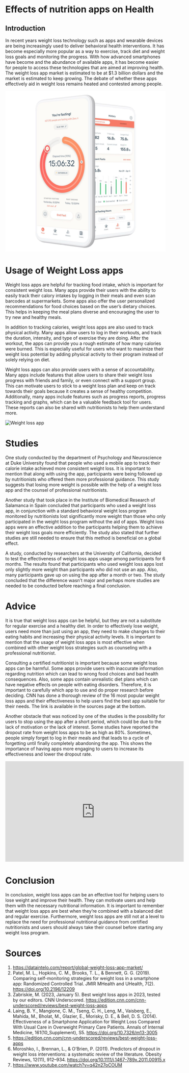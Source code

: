 # Effects of nutrition apps on Health
## Introduction
In recent years weight loss technology such as apps and wearable devices are being increasingly used to deliver behavioral health interventions. It has become especially more popular as a way to exercise, track diet and weight loss goals and monitoring the progress. With how advanced smartphones have become and the abundance of available apps, it has become easier for people to access these technologies that are aimed at improving health. The weight loss app market is estimated to be at $1.3 billion dollars and the market is estimated to keep growing. The debate of whether these apps effectively aid in weight loss remains heated and contested among people.

![Weight loss apps help in tracking interminnent fasting](intermittent-Fasting-app-weight-loss-090a4a0ca13740eea910de5e9fb6dca3.jpg)


# Usage of Weight Loss apps
Weight loss apps are helpful for tracking food intake, which is important for consistent weight loss. Many apps provide their users with the ability to easily track their calory intakes by logging in their meals and even scan barcodes at supermarkets. Some apps also offer the user personalized recommendations for food choices based on the user’s dietary choices. This helps in keeping the meal plans diverse and encouraging the user to try new and healthy meals.

In addition to tracking calories, weight loss apps are also used to track physical activity. Many apps allow users to log in their workouts, and track the duration, intensity, and type of exercise they are doing. After the workout, the apps can provide you a rough estimate of how many calories were burned. This is especially useful for users who want to maximize their weight loss potential by adding physical activity to their program instead of solely relying on diet.

Weight loss apps can also provide users with a sense of accountability. Many apps include features that allow users to share their weight loss progress with friends and family, or even connect with a support group. This can motivate users to stick to a weight loss plan and keep on track towards their goals because it creates a sense of healthy competition. Additionally, many apps include features such as progress reports, progress tracking and graphs, which can be a valuable feedback tool for users. These reports can also be shared with nutritionists to help them understand more.

![Weight loss app](apps-really-can-make-a-difference-when-youre-trying-to-lose-weight-alt-1440x810.jpg)


# Studies
One study conducted by the department of Psychology and Neuroscience at Duke University found that people who used a mobile app to track their calorie intake achieved more consistent weight loss. It is important to mention that along with using the app, participants were being followed up by nutritionists who offered them more professional guidance. This study suggests that losing more weight is possible with the help of a weight loss app and the counsel of professional nutritionists. 

Another study that took place in the Institute of Biomedical Research of Salamanca in Spain concluded that participants who used a weight loss app, in conjunction with a standard behavioral weight loss program monitored by nutritionists lost significantly more weight than those who only participated in the weight loss program without the aid of apps. Weight loss apps were an effective addition to the participants helping them to achieve their weight loss goals more efficiently. The study also stated that further studies are still needed to ensure that this method is beneficial on a global effect.  

A study, conducted by researchers at the University of California, decided to test the effectiveness of weight loss apps usage among participants for 6 months. The results found that participants who used weight loss apps lost only slightly more weight than participants who did not use an app. Also, many participants gave up on using the app after a month or two. The study concluded that the difference wasn’t major and perhaps more studies are needed to be conducted before reaching a final conclusion.

# Advice
It is true that weight loss apps can be helpful, but they are not a substitute for regular exercise and a healthy diet. In order to effectively lose weight, users need more than just using an app, they need to make changes to their eating habits and increasing their physical activity levels. It is important to mention that the usage of weight loss apps is most effective when combined with other weight loss strategies such as counseling with a professional nutritionist.

Consulting a certified nutritionist is important because some weight loss apps can be harmful. Some apps provide users with inaccurate information regarding nutrition which can lead to wrong food choices and bad health consequences. Also, some apps contain unrealistic diet plans which can have negative effects on people with eating disorders. Therefore, it is important to carefully which app to use and do proper research before deciding. CNN has done a thorough review of the 16 most popular weight loss apps and their effectiveness to help users find the best app suitable for their needs. The link is available in the sources page at the bottom.

Another obstacle that was noticed by one of the studies is the possibility for users to stop using the app after a short period, which could be due to the lack of motivation or the lack of interest. Some studies have reported the dropout rate from weight loss apps to be as high as 80%. Sometimes, people simply forget to log in their meals and that leads to a cycle of forgetting until finally completely abandoning the app. This shows the importance of having apps more engaging to users to increase its effectiveness and lower the dropout rate. 


<iframe width="560" height="315" src="https://www.youtube.com/watch?v=q42n27oCOUM" title="YouTube video player" frameborder="0" allow="accelerometer; autoplay; clipboard-write; encrypted-media; gyroscope; picture-in-picture; web-share" allowfullscreen></iframe>


# Conclusion
In conclusion, weight loss apps can be an effective tool for helping users to lose weight and improve their health. They can motivate users and help them with the necessary nutritional information. It is important to remember that weight loss apps are best when they’re combined with a balanced diet and regular exercise. Furthermore, weight loss apps are still not at a level to replace the need for professional nutritional guidance from certified nutritionists and users should always take their counsel before starting any weight loss program. 

# Sources

1)	https://dataintelo.com/report/global-weight-loss-app-market/
2)	Patel, M. L., Hopkins, C. M., Brooks, T. L., & Bennett, G. G. (2019). Comparing self-monitoring strategies for weight loss in a smartphone app: Randomized Controlled Trial. JMIR MHealth and UHealth, 7(2). https://doi.org/10.2196/12209 
3)	Zabriskie, M. (2023, January 5). Best weight loss apps in 2023, tested by our editors. CNN Underscored. https://edition.cnn.com/cnn-underscored/reviews/best-weight-loss-apps
4)	Laing, B. Y., Mangione, C. M., Tseng, C. H., Leng, M., Vaisberg, E., Mahida, M., Bholat, M., Glazier, E., Morisky, D. E., & Bell, D. S. (2014). Effectiveness of a Smartphone Application for Weight Loss Compared With Usual Care in Overweight Primary Care Patients. Annals of Internal Medicine, 161(10_Supplement), S5. https://doi.org/10.7326/m13-3005
5)	https://edition.cnn.com/cnn-underscored/reviews/best-weight-loss-apps
6)	Moroshko, I., Brennan, L., & O’Brien, P. (2011). Predictors of dropout in weight loss interventions: a systematic review of the literature. Obesity Reviews, 12(11), 912–934. https://doi.org/10.1111/j.1467-789x.2011.00915.x
7)	https://www.youtube.com/watch?v=q42n27oCOUM
